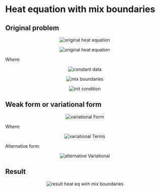 # Heat equation with mix boundaries

## Original problem

<p align="center">
  <img src="https://github.com/planelles20/fenics-examples/blob/master/img/heatMixBoundaries/heatMixOriginalForm.gif?raw=true" alt="original heat equation"/>
</p>

<p align="center">
  <img src="https://github.com/planelles20/fenics-examples/blob/master/img/heatDirichlet/domain.gif?raw=true" alt="original heat equation"/>
</p>

Where:

<p align="center">
  <img src="https://github.com/planelles20/fenics-examples/blob/master/img/heatDirichlet/data.gif?raw=true" alt="constant data"/>
</p>

<p align="center">
  <img src="https://github.com/planelles20/fenics-examples/blob/master/img/heatMixBoundaries/heatMixBoundaryCondition.gif?raw=true" alt="mix boundaries"/>
</p>

<p align="center">
  <img src="https://github.com/planelles20/fenics-examples/blob/master/img/heatDirichlet/initCondition.gif?raw=true" alt="init condition"/>
</p>


## Weak form or variational form

<p align="center">
  <img src="https://github.com/planelles20/fenics-examples/blob/master/img/heatDirichlet/variationalForm.gif?raw=true" alt="variational Form"/>
</p>

Where:

<p align="center">
  <img src="https://github.com/planelles20/fenics-examples/blob/master/img/heatMixBoundaries/heatMixVariationalForm.gif?raw=true" alt="variational Terms"/>
</p>

Alternative form:
<p align="center">
  <img src="https://github.com/planelles20/fenics-examples/blob/master/img/heatMixBoundaries/alternativeVariationalForm.gif?raw=true" alt="alternative Variational"/>
</p>


## Result

<p align="center">
  <img src="https://github.com/planelles20/fenics-examples/blob/master/heatMixBoundaries/result/result.gif?raw=true" alt="result heat eq wirh mix boundaries"/>
</p>
